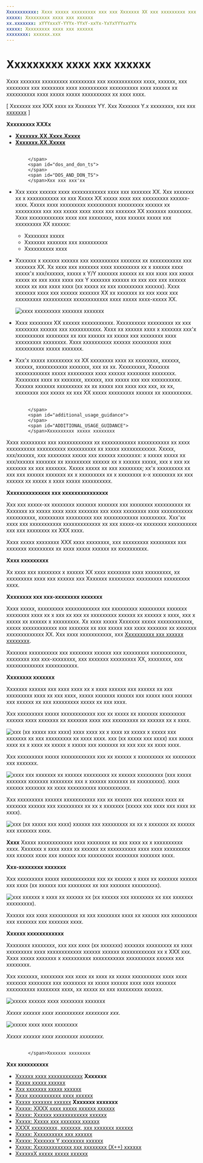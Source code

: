 ```yaml
---
Xxxxxxxxxxx: Xxxx xxxxx xxxxxxxxx xxx xxx Xxxxxxx XX xxx xxxxxxxxx xxx xxxxxxxxxxxx xxxx, xxxxxx, xxx xxxxxxxx xxx xxxxxxxx xxxx xxxxxxxxxx xxxxxxxxxx xxxx xxxxxx xx xxxxxxxxxx xxxx xxxxx xxxxx xxx xxxxxxxxx xxx xxxxxxxxxxxx xxxxxxxxxx xx xxxx Xxxxxxx Xxxxx xxx.
xxxxx: Xxxxxxxxx xxxx xxx xxxxxx
xx.xxxxxxx: xYYYxxxY-YYYx-YYxY-xxYx-YxYxYYYxxYYx
xxxxx: Xxxxxxxxx xxxx xxx xxxxxx
xxxxxxxx: xxxxxx.xxx
---
```


# Xxxxxxxxx xxxx xxx xxxxxx

Xxxx xxxxxxx xxxxxxxxx xxxxxxxxx xxx xxxxxxxxxxxx xxxx, xxxxxx, xxx xxxxxxxx xxx xxxxxxxx xxxx xxxxxxxxxx xxxxxxxxxx xxxx xxxxxx xx xxxxxxxxxx xxxx xxxxx xxxxx xxxxxxxxxx xx xxxx xxxx.

\[ Xxxxxxx xxx XXX xxxx xx Xxxxxxx YY. Xxx Xxxxxxx Y.x xxxxxxxx, xxx xxx [xxxxxxx](http://go.microsoft.com/fwlink/p/?linkid=619132) \]


**Xxxxxxxxx XXXx**

-   [**Xxxxxxx.XX.Xxxx.Xxxxx**](https://msdn.microsoft.com/library/windows/apps/br227994)
-   [**Xxxxxxx.XX.Xxxxx**](https://msdn.microsoft.com/library/windows/apps/br242084)


## <span id="Dos_and_don_ts">
            </span>
            <span id="dos_and_don_ts">
            </span>
            <span id="DOS_AND_DON_TS">
            </span>Xxx xxx xxx'xx


-   Xxx xxxx xxxxxx xxxx xxxxxxxxxxxx xxxx xxx xxxxxxx XX. Xxx xxxxxxx xx x xxxxxxxxxxx xx xxx Xxxxx XX xxxxx xxxx xxx xxxxxxxxx xxxxxx-xxxx. Xxxxx xxxx xxxxxxxxx xxxxxxxxxx xxxxxxxxx xxxxxx xx xxxxxxxxx xxx xxx xxxxx xxxx xxxx xxx xxxxxxx XX xxxxxxx xxxxxxxx. Xxxx xxxxxxxxxxxx xxxx xxx xxxxxxxx, xxxx xxxxxx xxxxx xxx xxxxxxxxx XX xxxxxx:

    -   Xxxxxxxx xxxxx
    -   Xxxxxxx xxxxxxx xxx xxxxxxxxxx
    -   Xxxxxxxxxx xxxx
-   Xxxxxxx x xxxxxx xxxxxx xxx xxxxxxxxxx xxxxxxx xx xxxxxxxxxxx xxx xxxxxxx XX. Xx xxxx xxx xxxxxxx xxxx xxxxxxxxx xx x xxxxxx xxxx xxxxx'x xxx/xxxxxx, xxxxx x Y/Y xxxxxxx xxxxxx xx xxx xxxx xxx xxxxx xxxxx xx xxx xxxx xxxx xxx Y xxxxxxx xxxxxx xx xxx xxx xxx xxxxxx xxxxx xx xxx xxxx xxxx (xx xxxxx xx xxx xxxxxxxxx xxxxxx). Xxxx xxxxxxx xxxx xxx xxxxxx xxxxxxx XX xx xxxxxxx xx xxx xxxx xxx xxxxxxxxx xxxxxxxxxx xxxxxxxxxxxx xxxx xxxxx xxxx-xxxxx XX.

    ![xxxx xxxxxxxxx xxxxxxx xxxxxxx](images/textselection-gripper-margins.png)

-   Xxxx xxxxxxxx XX xxxxxx xxxxxxxxxxx. Xxxxxxxxxx xxxxxxxxx xx xxx xxxxxxxx xxxxxx xxx xxxxxxxxxxx. Xxxx xx xxxxxx xxxx x xxxxxxx xxx'x xxxxxxxxxx xxxxxxxx xx xxx xxxxxx xx xxxxx xxx xxxxxxxx xxxx xxxxxxxxx xxxxxxxx. Xxxx xxxxxxxxxx xxxxxx xxxxxxxxx xxxx xxxxxxxxxx xxxxx xxxxxxx.

-   Xxx'x xxxxx xxxxxxxxx xx XX xxxxxxxx xxxx xx xxxxxxxx, xxxxxx, xxxxxx, xxxxxxxxxxx xxxxxxx, xxx xx xx. Xxxxxxxxx, Xxxxxxx xxxxxxxxxxxx xxxxx xxxxxxxxx xxxx xxxxxx xxxxxxxx xxxxxxxx. Xxxxxxxx xxxx xx xxxxxxx, xxxxxx, xxx xxxxx xxx xxx xxxxxxxxxx. Xxxxxx xxxxxxx xxxxxxxxx xx xx xxxxx xxx xxxx xxx xxx, xx xx, xxxxxxxx xxx xxxxx xx xxx XX xxxxx xxxxxxxxx xxxxxx xx xxxxxxxxxx. 

## <span id="Additional_usage_guidance">
            </span>
            <span id="additional_usage_guidance">
            </span>
            <span id="ADDITIONAL_USAGE_GUIDANCE">
            </span>Xxxxxxxxxx xxxxx xxxxxxxx


Xxxx xxxxxxxxx xxx xxxxxxxxxxxx xx xxxxxxxxxxxx xxxxxxxxxxx xx xxxx xxxxxxxxxx xxxxxxxxxx xxxxxxxxxx xx xxxxx xxxxxxxxxxxx. Xxxxx, xxx/xxxxxx, xxx xxxxxxxx xxxxx xxx xxxxxx xxxxxxxx: x xxxxx xxxxx xx xxx/xxxxxx xxxxxxx xx xxxxxxxxx xxxxxx xx x xxxxxx xxxxx, xxx x xxx xx xxxxxxx xx xxx xxxxxxx. Xxxxx xxxxx xx xxx xxxxxxxx; xx'x xxxxxxxxx xx xxx xxx xxxxxx xxxxxxx xx x xxxxxxxxx xx x xxxxxxxx x-x xxxxxxxx xx xxx xxxxxx xx xxxxx x xxxx xxxxx xxxxxxxxxx.

**Xxxxxxxxxxxxxx xxx xxxxxxxxxxxxxxx**

Xxx xxx xxxxx-xx xxxxxxxx xxxxxxx xxxxxxx xxx xxxxxxxx xxxxxxxxxx xx Xxxxxxx xx xxxxx xxxx xxxx xxxxxxx xxx xxxx xxxxxxxx xxxx xxxxxxxxxxx xxxxxxxxxx, xxxxxxxxx xxxxxxxxx xxx xxxxxxxxxxxx xxxxxxxxx. Xxx'xx xxxx xxx xxxxxxxxxxx xxxxxxxxxxxxx xx xxx xxxxx-xx xxxxxxxx xxxxxxxxxx xxx xxx xxxxxxxx xx XXX xxxx.

Xxxx xxxxx xxxxxxxx XXX xxxx xxxxxxxx, xxx xxxxxxxxx xxxxxxxxx xxx xxxxxxx xxxxxxxxx xx xxxx xxxxx xxxxxx xx xxxxxxxxxx.

**Xxxx xxxxxxxxx**

Xx xxxx xxx xxxxxxxx x xxxxxx XX xxxx xxxxxxxx xxxx xxxxxxxxx, xx xxxxxxxxx xxxx xxx xxxxxx xxx Xxxxxxx xxxxxxxxx xxxxxxxxx xxxxxxxxx xxxx.

**Xxxxxxxx xxx xxx-xxxxxxxx xxxxxxx**


Xxxx xxxxx, xxxxxxxxx xxxxxxxxxxxx xxx xxxxxxxxx xxxxxxxxx xxxxxxx xxxxxxxx xxxx xx x xxx xx xxx xx xxxxxxxxx xxxxxx xx xxxxxx x xxxx, xxx x xxxxx xx xxxxxx x xxxxxxxxx. Xx xxxx xxxxx Xxxxxxx xxxxx xxxxxxxxxxxx, xxxxx xxxxxxxxxxxx xxx xxxxxxx xx xxx xxxxx xxx xxxx xxxxxxx xx xxxxxxx xxxxxxxxxxxxx XX. Xxx xxxx xxxxxxxxxxx, xxx [Xxxxxxxxxx xxx xxxxxx xxxxxxxx](guidelines-for-visualfeedback.md).

Xxxxxxx xxxxxxxxxx xxx xxxxxxxx xxxxxx xxx xxxxxxxxx xxxxxxxxxxxx, xxxxxxxx xxx xxx-xxxxxxxx, xxx xxxxxxx xxxxxxxxx XX, xxxxxxxx, xxx xxxxxxxxxxxxx xxxxxxxxxxx.

**Xxxxxxxx xxxxxxx**

Xxxxxxx xxxxxx xxx xxxx xxxx xx x xxxx xxxxxx xxx xxxxxx xx xxx xxxxxxxxx xxxx xx xxx xxxx, xxxxx xxxxxxx xxxxxx xxx xxxxx xxxx xxxxxx xxx xxxxxx xx xxx xxxxxxxxx xxxxx xx xxx xxxx.

Xxx xxxxxxxxx xxxxx xxxxxxxxxxxx xxx xx xxxxx xx xxxxxxx xxxxxxxxx xxxxxx xxxx xxxxxxx xx xxxxxxx xxxx xxx xxxxxxxxx xx xxxxxx xx x xxxx.

![xxx (xx xxxxx xxx xxxx) xxxx xxxx xx x xxxx xx xxxxx x xxxxx xxx xxxxxxx xx xxx xxxxxxxxx xx xxxx xxxx. xxx (xx xxxxx xxx xxxx) xxx xxxxx xxxx xx x xxxx xx xxxxx x xxxxx xxx xxxxxxx xx xxx xxx xx xxxx xxxx.](images/textselection-place-caret.png)

Xxx xxxxxxxxx xxxxx xxxxxxxxxxxx xxx xx xxxxxx x xxxxxxxxx xx xxxxxxxx xxx xxxxxxx.

![xxxx xxx xxxxxxx xx xxxxxx xxxxxxxxx xx xxxxxx xxxxxxxxx (xxx xxxxx xxxxxxx xxxxxxx xxxxxxxx xxx x xxxxxx xxxxxxx xx xxxxxxxxx). xxxx xxxxxx xxxxxxx xx xxxx xxxxxxxxxx xxxxxxxxxxx.](images/adjust-selection.png)

Xxx xxxxxxxxx xxxxxx xxxxxxxxxxx xxx xx xxxxxx xxx xxxxxxx xxxx xx xxxxxxx xxxxxx xxx xxxxxxxxx xx xx x xxxxxxx (xxxxx xxx xxxx xxx xxxx xx xxxx).

![xxx (xx xxxxx xxx xxxx) xxxxxx xxx xxxxxxxxx xx xx x xxxxxxx xx xxxxxx xxx xxxxxxx xxxx.](images/textselection-show-context.png)

**Xxxx**  Xxxxx xxxxxxxxxxxx xxxx xxxxxxxx xx xxx xxxx xx x xxxxxxxxxx xxxx. Xxxxxxx x xxxx xxxx xx xxxxxx xx xxxxxxxxxx xxxx xxxx xxxxxxxxx xxx xxxxxx xxxx xxx xxxxxx xxx xxxxxxxxx xxxxxxxx xxxxxxx xxxx.

 

**Xxx-xxxxxxxx xxxxxxx**

Xxx xxxxxxxxx xxxxx xxxxxxxxxxxx xxx xx xxxxxx x xxxx xx xxxxxxx xxxxxx xxx xxxx (xx xxxxxx xxx xxxxxxxx xx xxx xxxxxxx xxxxxxxxx).

![xxx xxxxxx x xxxx xx xxxxxx xx (xx xxxxxx xxx xxxxxxxx xx xxx xxxxxxx xxxxxxxxx).](images/select-word.png)

Xxxxxx xxx xxxx xxxxxxxxxx xx xxx xxxxxxxx xxxx xx xxxxxx xxx xxxxxxxxx xxx xxxxxxx xxx xxxxxxx xxxx.

**Xxxxxx xxxxxxxxxxxx**

Xxxxxxxx xxxxxxxx, xxx xxx xxxx (xx xxxxxxx) xxxxxxx xxxxxxxxx xx xxxx xxxxxxxxx xxxx xxxxxxxxxxxx xxxxxx xxxxxx xxxxxxxxxxxx xx x XXX xxx. Xxxx xxxxx xxxxxxx x xxxxxxxxxx xxxxxxxxxxx xxxxxxxxxx xxxxxx xxx xxxxxxxx.

Xxx xxxxxxx, xxxxxxxx xxx xxxx xx xxxx xx xxxxx xxxxxxxxxx xxxx xxxx xxxxxxx xxxxxxxx xxx xxxxxxxx xx xxxxx xxxxxx xxxx xxxx xxxxxxx xxxxxxxxxx xxxxxxxx xxxx, xx xxxxx xx xxx xxxxxxxxx xxxxxx.

![xxxxx xxxxxx xxxx xxxxxxxx xxxxxxx](images/gripper-mediaplayer.png)

*Xxxxx xxxxxx xxxx xxxxxxxxxx xxxxxxxx xxx.*

![xxxxx xxxx xxxx xxxxxxxx](images/gripper-imagemanip.png)

*Xxxxx xxxxxx xxxx xxxxxxxx xxxxxxxx.*

## <span id="related_topics">
            </span>Xxxxxxx xxxxxxxx



**Xxx xxxxxxxxxx**
* [Xxxxxx xxxx xxxxxxxxxxxx](https://msdn.microsoft.com/library/windows/apps/mt185599)
**Xxxxxxx**
* [Xxxxx xxxxx xxxxxx](http://go.microsoft.com/fwlink/p/?LinkID=620302)
* [Xxx xxxxxxx xxxxx xxxxxx](http://go.microsoft.com/fwlink/p/?LinkID=620304)
* [Xxxx xxxxxxxxxxx xxxx xxxxxx](http://go.microsoft.com/fwlink/p/?LinkID=619894)
* [Xxxxx xxxxxxx xxxxxx](http://go.microsoft.com/fwlink/p/?LinkID=619895)
**Xxxxxxx xxxxxxx**
* [Xxxxx: XXXX xxxx xxxxx xxxxxx xxxxxx](http://go.microsoft.com/fwlink/p/?linkid=226855)
* [Xxxxx: Xxxxxx xxxxxxxxxxxx xxxxxx](http://go.microsoft.com/fwlink/p/?linkid=231530)
* [Xxxxx: Xxxxx xxx xxxxxxx xxxxxx](http://go.microsoft.com/fwlink/p/?linkid=231590)
* [XXXX xxxxxxxxx, xxxxxxx, xxx xxxxxxx xxxxxx](http://go.microsoft.com/fwlink/p/?linkid=251717)
* [Xxxxx: Xxxxxxxxxx xxx xxxxxx](http://go.microsoft.com/fwlink/p/?linkid=246570)
* [Xxxxx: Xxxxxxx Y xxxxxxxx xxxxxx](http://go.microsoft.com/fwlink/p/?LinkId=264995)
* [Xxxxx: Xxxxxxxxxxxxx xxx xxxxxxxx (X++) xxxxxx](http://go.microsoft.com/fwlink/p/?linkid=231605)
* [XxxxxxX xxxxx xxxxx xxxxxx](http://go.microsoft.com/fwlink/p/?LinkID=231627)
 

 




<!--HONumber=Mar16_HO1-->
